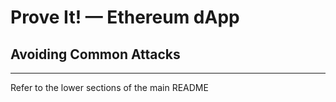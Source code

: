 Prove It! — Ethereum dApp
===============

## Avoiding Common Attacks
------

Refer to the lower sections of the main README